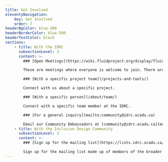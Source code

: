 ```yaml
---
title: Get Involved
eleventyNavigation:
    key: Get Involved
    order: 7
headerBgColor: blue-200
headerBorderColor: blue-500
headerTextColor: black
sections:
    - title: With the IDRC
      subsectionLevel: 3
      content: >-
        ### [Open Meetings](https://wiki.fluidproject.org/display/fluid/Community+workshops+and+design+crits)

        These are meetings where everyone is welcome to join. There are two types – community workshops, and design crits.

        ### [With a specific project team](/projects-and-tools/)

        Connect with us about a specific project.

        ### [With a specific person](/about/team/)

        Connect with a specific team member at the IDRC.

        ### [For a general inquiry](mailto:community@idrc.ocadu.ca)

        Email our Community Embassadors at [community@idrc.ocadu.ca](mailto:community@idrc.ocadu.ca).
    - title: With the Inclusive Design Community
      subsectionLevel: 3
      content: >-
        ### [Sign up for the mailing list](https://lists.idrc.ocadu.ca/mailman/listinfo/community)

        Sign up for the mailing list made up of members of the broader inclusive design community.
---
```

